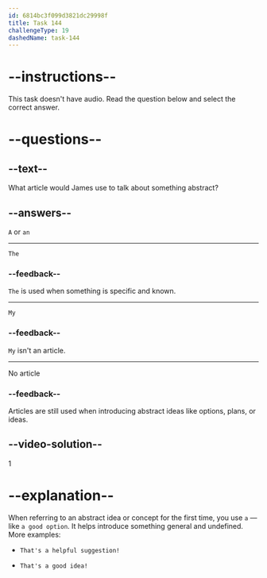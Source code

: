 ```yaml
---
id: 6814bc3f099d3821dc29998f
title: Task 144
challengeType: 19
dashedName: task-144
---
```


# --instructions--

This task doesn't have audio. Read the question below and select the correct answer.

# --questions--

## --text--

What article would James use to talk about something abstract?

## --answers--

`A` or `an`

---

`The`

### --feedback--

`The` is used when something is specific and known.

---

`My`

### --feedback--

`My` isn't an article.

---

No article

### --feedback--

Articles are still used when introducing abstract ideas like options, plans, or ideas.

## --video-solution--

1

# --explanation--

When referring to an abstract idea or concept for the first time, you use `a` — like `a good option`. It helps introduce something general and undefined. More examples:

- `That's a helpful suggestion!`

- `That's a good idea!`
